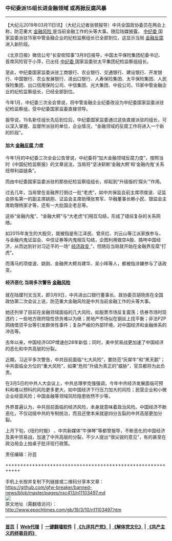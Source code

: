 ### 中纪委派15组长进金融领域 或再掀反腐风暴
------------------------

<p>
 【大纪元2019年03月11日讯】（大纪元记者张顿报导）中共全国政协委员在两会上称，防范重大
 <a href="http://www.epochtimes.com/gb/tag/%E9%87%91%E8%9E%8D%E9%A3%8E%E9%99%A9.html">
  金融风险
 </a>
 是当前金融工作的头等大事。随后陆媒披露，
 <a href="http://www.epochtimes.com/gb/tag/%E4%B8%AD%E7%BA%AA%E5%A7%94.html">
  中纪委
 </a>
 国家监委派驻15家中管金融企业的纪检监察组长已全部到位，这显示当局
 <a href="http://www.epochtimes.com/gb/tag/%E9%87%91%E8%9E%8D%E5%8F%8D%E8%85%90.html">
  金融反腐
 </a>
 进入新阶段。
</p>
<p>
 《北京日报》微信公号“长安街知事”3月9日报导，中国太平保险集团纪委书记、首席风险官于小萍，已出任
 <a href="http://www.epochtimes.com/gb/tag/%E4%B8%AD%E7%BA%AA%E5%A7%94.html">
  中纪委
 </a>
 国家监委驻太平集团纪检监察组组长。
</p>
<p>
 至此，中纪委国家监委派驻工商银行、农业银行、交通银行、建设银行、开发银行、中国银行、农业发展银行、进出口银行、人寿保险集团、太平保险集团、人民保险集团、出口信用保险公司、中信集团、光大集团、中投公司，15家中管金融企业的纪检监察组长，已经全部到位。
</p>
<p>
 今年1月，中纪委三次全会曾说，将中管金融企业纪委改设为中纪委国家监委派驻纪检监察组，受中纪委国家监委直接领导。
</p>
<p>
 报导说，15名新任组长先后到位后，中纪委国家监委通过这些直接派驻的组长，可以深入掌握、监督所派驻的单位，企业情况，“金融领域的反腐工作将进入一个新的阶段”。
</p>
<h4>
 <strong>
  加大
  <a href="http://www.epochtimes.com/gb/tag/%E9%87%91%E8%9E%8D%E5%8F%8D%E8%85%90.html">
   金融反腐
  </a>
  力度
 </strong>
</h4>
<p>
 今年1月的中纪委三次全会公告曾说，中纪委将“加大金融领域反腐力度”，按照当时《中国纪检监察报》的文章说法，当局将“坚决斩断‘金融大鳄’和‘金融内鬼’关系纽带利益链条”。
</p>
<p>
 而由中纪委国家监委派驻的那些纪检监察组组长，却起到“升级版的‘探头’”作用。
</p>
<p>
 过去几年，当局曾在金融界打倒过一批“老虎”，如中共保监会前主席项俊波、证监会排名第一的副主席姚刚、证监会主席助理张育军、华融董事长赖小民、银监会主席助理杨家才等，还有一大批国企老总等。
</p>
<p>
 这些“金融内鬼”、“金融大鳄”与“大老虎”们相互勾结，形成了错综复杂的关系网络。
</p>
<p>
 如2015年发生的大股灾，就被指是有江泽民、曾庆红、刘云山等江派家族参与，与金融内鬼证监会、中信证券等内鬼相互勾结，企图利用做空A股、搞垮中国经济，从而达到针对习近平的一场“
 <a href="http://www.epochtimes.com/gb/tag/%E7%BB%8F%E6%B5%8E%E6%94%BF%E5%8F%98.html">
  经济政变
 </a>
 ”，但随后当局就开始在金融界反腐“打虎”。
</p>
<p>
 而落马的项俊波、姚刚、金融界大鳄肖建华、吴小晖等人，都被指涉嫌参与了该政变。
</p>
<h4>
 <strong>
  经济恶化 当局多次警告
  <a href="http://www.epochtimes.com/gb/tag/%E9%87%91%E8%9E%8D%E9%A3%8E%E9%99%A9.html">
   金融风险
  </a>
 </strong>
</h4>
<p>
 就在陆媒刊文当天，即3月9日，中共进出口银行董事长、政协委员胡晓炼在全国政协第二次会议上说，防范重大金融风险是中共当前金融工作的头等大事。
</p>
<p>
 她还列举了目前在金融领域面临的几大风险，如股票市场反复震荡；债券市场时现违约；一些地方政府隐性债务难以为继；房地产市场似在钢丝上找平衡；非法P2P网络借贷平台等引发群体性事件；复杂严峻的外部环境，对中国经济和金融体系的冲击等。
</p>
<p>
 去年以来，中国经济GDP增速创28年新低；同时，美中贸易战更加速了中国经济的恶化和中共高层的分裂。
</p>
<p>
 近期，习近平多次警告，中共目前面临“七大风险”，要防范“灰犀牛”和“黑天鹅”；中共面临全方位的“重大风险”，如果“危险”升级为真正的“威胁”，官员都将为此负责。
</p>
<p>
 在3月5日的中共人大会议上，中共总理李克强强调，今年中共经济发展面临可预料和难以预科的风险更多更大，如中国经济下行压力加大的风险；民营企业和小微企业经营风险；中国金融等领域风险隐患依然不少等。
</p>
<p>
 外界普遍认为，中共目前面临的经济风险，本身就意味着政治风险。中国经济不断恶化，不仅动摇中共的专制统治，而且还使本来就是四分五裂的中共高层更加分裂。
</p>
<p>
 上月下旬，《纽约时报》 、中共新媒体“牛弹琴”等都曾报导，不断恶化的中国经济及美中贸易战，加速了中共高层的分裂，不少人提出“很尖锐的意见”，有的甚至在政治局会上拍桌子批评现行政策。
</p>
<p>
 责任编辑：孙芸
</p>

+++++++++++++++++++++++++++++++++++++++++++++++++++++++++++<br/><br/>
手机上长按并复制下列链接或二维码分享本文章：<br/>
https://github.com/gfw-breaker/banned-news/blob/master/pages/nsc413/n11103497.md <br/>
<a href='https://github.com/gfw-breaker/banned-news/blob/master/pages/nsc413/n11103497.md'><img src='https://github.com/gfw-breaker/banned-news/blob/master/pages/nsc413/n11103497.md.png'/></a> <br/>
原文地址（需翻墙访问）：http://www.epochtimes.com/gb/19/3/10/n11103497.htm


------------------------
#### [首页](https://github.com/gfw-breaker/banned-news/blob/master/README.md) &nbsp;|&nbsp; [Web代理](https://github.com/labour-camp/helloworld) &nbsp;|&nbsp; [一键翻墙软件](https://github.com/gfw-breaker/nogfw/blob/master/README.md) &nbsp;| [《九评共产党》](https://github.com/gfw-breaker/9ping.md/blob/master/README.md#九评之一评共产党是什么) | [《解体党文化》](https://github.com/gfw-breaker/jtdwh.md/blob/master/README.md) | [《共产主义的终极目的》](https://github.com/gfw-breaker/gczydzjmd.md/blob/master/README.md)

